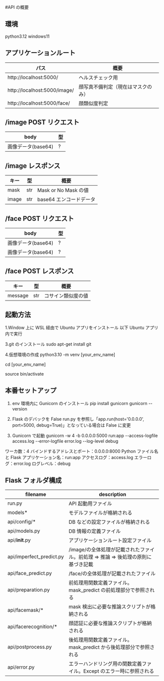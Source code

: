 #API の概要

## 環境

python3.12
windows11

## アプリケーションルート

| パス                         | 概要                               |
| ---------------------------- | ---------------------------------- |
| http://localhost:5000/       | ヘルスチェック用                   |
| http://localhost:5000/image/ | 顔写真不備判定（現在はマスクのみ） |
| http://localhost:5000/face/  | 顔類似度判定                       |

## /image POST リクエスト

| body               | 型  |
| ------------------ | --- |
| 画像データ(base64) | ?   |

## /image レスポンス

| キー  | 型  | 概要                    |
| ----- | --- | ----------------------- |
| mask  | str | Mask or No Mask の値    |
| image | str | base64 エンコードデータ |

## /face POST リクエスト

| body               | 型  |
| ------------------ | --- |
| 画像データ(base64) | ?   |
| 画像データ(base64) | ?   |

## /face POST レスポンス

| キー    | 型  | 概要               |
| ------- | --- | ------------------ |
| message | str | コサイン類似度の値 |

## 起動方法

1.Window 上に WSL 経由で Ubuntu アプリをインストール
以下 Ubuntu アプリ内で実行

3.git のインストール
sudo apt-get install git

4.仮想環境の作成
python3.10 -m venv [your_env_name]

cd [your_env_name]

source bin/activate

## 本番セットアップ

1. env 環境内に Gunicorn のインストール
   pip install gunicorn
   gunicorn --version

2. Flask のデバックを False
   run.py を参照し「app.run(host='0.0.0.0', port=5000, debug=True)」となっている場合は False に変更

3. Gunicorn で起動
   gunicorn -w 4 -b 0.0.0.0:5000 run:app --access-logfile access.log --error-logfile error.log --log-level debug

ワーカ数：4
バインドするアドレスとポート：0.0.0.0:8000
Python ファイル名と Flask アプリケーション名：run:app
アクセスログ：access.log
エラーログ：error.log
ログレベル：debug

## Flask フォルダ構成

| filename                 | description                                                                     |
| ------------------------ | ------------------------------------------------------------------------------- |
| run.py                   | API 起動用ファイル                                                              |
| models\*                 | モデルファイルが格納される                                                      |
| api/config/\*            | DB などの設定ファイルが格納される                                               |
| api/models.py            | DB 情報の定義ファイル                                                           |
| api/**init**.py          | アプリケーションルート設定ファイル                                              |
| api/imperfect_predict.py | /image/の全体処理が記載されたファイル。前処理 ⇒ 推論 ⇒ 後処理の原則に基づき記載 |
| api/face_predict.py      | /face/の全体処理が記載されたファイル                                            |
| api/preparation.py       | 前処理用関数定義ファイル。mask_predict の前処理部分で参照される                 |
| api/facemask/\*          | mask 検出に必要な推論スクリプトが格納される                                     |
| api/facerecognition/\*   | 顔認証に必要な推論スクリプトが格納される                                        |
| api/postprocess.py       | 後処理用関数定義ファイル。mask_predict から後処理部分で参照される               |
| api/error.py             | エラーハンドリング用の関数定義ファイル。Except のエラー時に参照される           |
